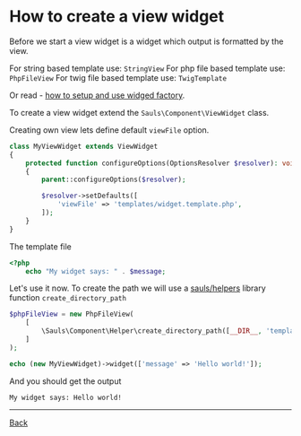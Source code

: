 # How to create a view widget

Before we start a view widget is a widget which output is formatted by the view.

For string based template use: `StringView`
For php file based template use: `PhpFileView`
For twig file based template use: `TwigTemplate`

Or read - [how to setup and use widged factory]().

To create a view widget extend the `Sauls\Component\ViewWidget` class.

Creating own view lets define default `viewFile` option.

```php
class MyViewWidget extends ViewWidget
{
    protected function configureOptions(OptionsResolver $resolver): void
    {
        parent::configureOptions($resolver);

        $resolver->setDefaults([
            'viewFile' => 'templates/widget.template.php',
        ]);
    }
}
``` 

The template file
```php
<?php
    echo "My widget says: " . $message;
```

Let's use it now. To create the path we will use a [sauls/helpers](https://github.com/sauls/helpers) library function `create_directory_path`

```php
$phpFileView = new PhpFileView(
    [
        \Sauls\Component\Helper\create_directory_path([__DIR__, 'templates']),
    ]
); 

echo (new MyViewWidget)->widget(['message' => 'Hello world!']);
```

And you should get the output

```text
My widget says: Hello world!
```

---
[Back](/../../Readme.md)


